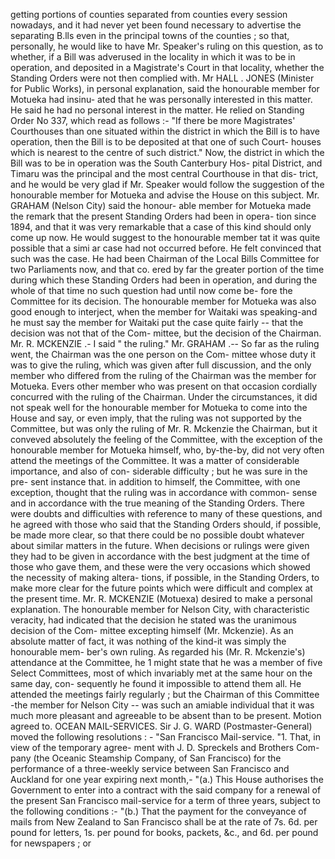 getting portions of counties separated from counties every session nowadays, and it had never yet been found necessary to advertise the separating B.lls even in the principal towns of the counties ; so that, personally, he would like to have Mr. Speaker's ruling on this question, as to whether, if a Bill was adverused in the locality in which it was to be in operation, and deposited in a Magistrate's Court in that locality, whether the Standing Orders were not then complied with. Mr HALL . JONES (Minister for Public Works), in personal explanation, said the honourable member for Motueka had insinu- ated that he was personally interested in this matter. He said he had no personal interest in the matter. He relied on Standing Order No 337, which read as follows :- "If there be more Magistrates' Courthouses than one situated within the district in which the Bill is to have operation, then the Bill is to be deposited at that one of such Court- houses which is nearest to the centre of such district." Now, the district in which the Bill was to be in operation was the South Canterbury Hos- pital District, and Timaru was the principal and the most central Courthouse in that dis- trict, and he would be very glad if Mr. Speaker would follow the suggestion of the honourable member for Motueka and advise the House on this subject. Mr. GRAHAM (Nelson City) said the honour- able member for Motueka made the remark that the present Standing Orders had been in opera- tion since 1894, and that it was very remarkable that a case of this kind should only come up now. He would suggest to the honourable member tat it was quite possible that a simi ar case had not occurred before. He felt convinced that such was the case. He had been Chairman of the Local Bills Committee for two Parliaments now, and that co. ered by far the greater portion of the time during which these Standing Orders had been in operation, and during the whole of that time no such question had until now come be- fore the Committee for its decision. The honourable member for Motueka was also good enough to interject, when the member for Waitaki was speaking-and he must say the member for Waitaki put the case quite fairly -- that the decision was not that of the Com- mittee, but the decision of the Chairman. Mr. R. MCKENZIE .- I said " the ruling." Mr. GRAHAM .-- So far as the ruling went, the Chairman was the one person on the Com- mittee whose duty it was to give the ruling, which was given after full discussion, and the only member who differed from the ruling of the Chairman was the member for Motueka. Evers other member who was present on that occasion cordially concurred with the ruling of the Chairman. Under the circumstances, it did not speak well for the honourable member for Motueka to come into the House and say, or even imply, that the ruling was not supported by the Committee, but was only the ruling of Mr. R. Mckenzie the Chairman, but it conveved absolutely the feeling of the Committee, with the exception of the honourable member for Motueka himself, who, by-the-by, did not very often attend the meetings of the Committee. It was a matter of considerable importance, and also of con- siderable difficulty ; but he was sure in the pre- sent instance that. in addition to himself, the Committee, with one exception, thought that the ruling was in accordance with common- sense and in accordance with the true meaning of the Standing Orders. There were doubts and difficulties with reference to many of these questions, and he agreed with those who said that the Standing Orders should, if possible, be made more clear, so that there could be no possible doubt whatever about similar matters in the future. When decisions or rulings were given they had to be given in accordance with the best judgment at the time of those who gave them, and these were the very occasions which showed the necessity of making altera- tions, if possible, in the Standing Orders, to make more clear for the future points which were difficult and complex at the present time. Mr. R. MCKENZIE (Motuexa) desired to make a personal explanation. The honourable member for Nelson City, with characteristic veracity, had indicated that the decision he stated was the uranimous decision of the Com- mittee excepting himself (Mr. Mckenzie). As an absolute matter of fact, it was nothing of the kind-it was simply the honourable mem- ber's own ruling. As regarded his (Mr. R. Mckenzie's) attendance at the Committee, he 1 might state that he was a member of five Select Committees, most of which invariably met at the same hour on the same day, con- sequently he found it impossible to attend them all. He attended the meetings fairly regularly ; but the Chairman of this Committee -the member for Nelson City -- was such an amiable individual that it was much more pleasant and agreeable to be absent than to be present. Motion agreed to. OCEAN MAIL-SERVICES. Sir J. G. WARD (Postmaster-General) moved the following resolutions : - "San Francisco Mail-service. "1. That, in view of the temporary agree- ment with J. D. Spreckels and Brothers Com- pany (the Oceanic Steamship Company, of San Francisco) for the performance of a three-weekly service between San Francisco and Auckland for one year expiring next month,- "(a.) This House authorises the Government to enter into a contract with the said company for a renewal of the present San Francisco mail-service for a term of three years, subject to the following conditions :- "(b.) That the payment for the conveyance of mails from New Zealand to San Francisco shall be at the rate of 7s. 6d. per pound for letters, 1s. per pound for books, packets, &c., and 6d. per pound for newspapers ; or 